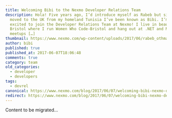 ```yaml
---
title: Welcoming Bibi to the Nexmo Developer Relations Team
description: Hola! Five years ago, I’d introduce myself as Rabeb but since I
  moved to the UK from my homeland Tunisia I’ve been known as Bibi. I’m super
  excited to join the Developer Relations Team at Nexmo! I live in beautiful
  Bristol where I run Women Who Code-Bristol and hang out at .NET and Mobile
  meetups […]
thumbnail: https://www.nexmo.com/wp-content/uploads/2017/06/rabeb_othmani_feature.jpg
author: bibi
published: true
published_at: 2017-06-07T18:06:48
comments: true
category: team
old_categories:
  - developer
  - developers
tags:
  - devrel
canonical: https://www.nexmo.com/blog/2017/06/07/welcoming-bibi-nexmo-developer-relations-team-dr
redirect: https://www.nexmo.com/blog/2017/06/07/welcoming-bibi-nexmo-developer-relations-team-dr
---
```

Content to be migrated...
